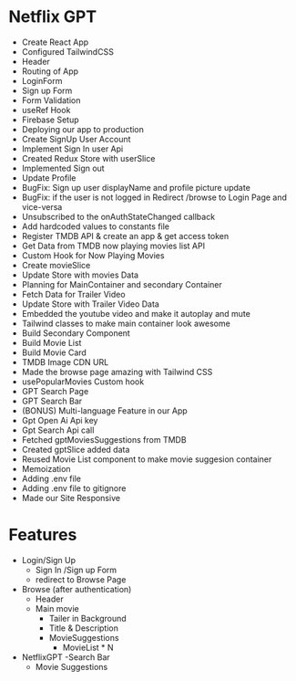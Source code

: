 # Netflix GPT
- Create React App
- Configured TailwindCSS
- Header
- Routing of App
- LoginForm
- Sign up Form
- Form Validation
- useRef Hook
- Firebase Setup
- Deploying our app to production
- Create SignUp User Account
- Implement Sign In user Api
- Created Redux Store with userSlice 
- Implemented Sign out
- Update Profile
- BugFix: Sign up user displayName and profile picture update
- BugFix: if the user is not logged in Redirect /browse to Login Page and vice-versa 
- Unsubscribed to the onAuthStateChanged callback
- Add hardcoded values to constants file
- Register TMDB API & create an app & get access token
- Get Data from TMDB now playing movies list API 
- Custom Hook for Now Playing Movies
- Create movieSlice
- Update Store with movies Data
- Planning for MainContainer and secondary Container
- Fetch Data for Trailer Video
- Update Store with Trailer Video Data
- Embedded the youtube video and make it autoplay and mute
- Tailwind classes to make main container look awesome
- Build Secondary Component
- Build Movie List
- Build Movie Card
- TMDB Image CDN URL
- Made the browse page amazing with Tailwind CSS
- usePopularMovies Custom hook 
- GPT Search Page
- GPT Search Bar
- (BONUS) Multi-language Feature in our App
- Gpt Open Ai Api key
- Gpt Search Api call
- Fetched gptMoviesSuggestions from TMDB 
- Created gptSlice added data
- Reused Movie List component to make movie suggesion container 
- Memoization
- Adding .env file
- Adding .env file to gitignore
- Made our Site Responsive 

# Features
- Login/Sign Up
    - Sign In /Sign up Form
    - redirect to Browse Page  
- Browse (after authentication)
    - Header
    - Main movie 
        - Tailer in Background
        - Title & Description
        - MovieSuggestions
            - MovieList * N
- NetflixGPT
    -Search Bar
    - Movie Suggestions


